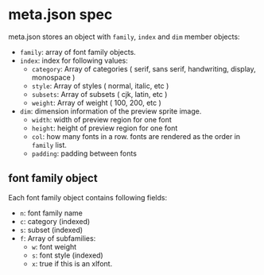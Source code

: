 # meta.json spec

meta.json stores an object with `family`, `index` and `dim` member objects:

 - `family`: array of font family objects.
 - `index`: index for following values:
   - `category`: Array of categories ( serif, sans serif, handwriting, display, monospace )
   - `style`: Array of styles ( normal, italic, etc )
   - `subsets`: Array of subsets ( cjk, latin, etc )
   - `weight`: Array of weight ( 100, 200, etc )
 - `dim`: dimension information of the preview sprite image.
   - `width`: width of preview region for one font
   - `height`: height of preview region for one font
   - `col`: how many fonts in a row. fonts are rendered as the order in `family` list.
   - `padding`: padding between fonts



## font family object

Each font family object contains following fields:

 - `n`: font family name
 - `c`: category (indexed)
 - `s`: subset (indexed)
 - `f`: Array of subfamilies:
   - `w`: font weight
   - `s`: font style (indexed)
   - `x`: true if this is an xlfont.

